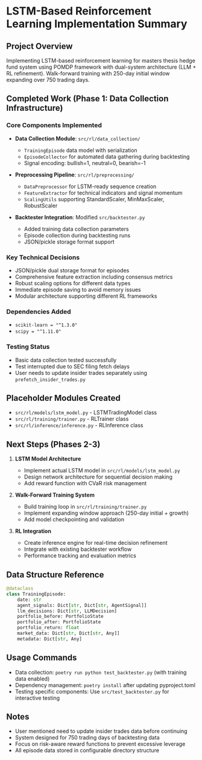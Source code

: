 # LSTM-Based Reinforcement Learning Implementation Summary

## Project Overview
Implementing LSTM-based reinforcement learning for masters thesis hedge fund system using POMDP framework with dual-system architecture (LLM + RL refinement). Walk-forward training with 250-day initial window expanding over 750 trading days.

## Completed Work (Phase 1: Data Collection Infrastructure)

### Core Components Implemented
- **Data Collection Module**: `src/rl/data_collection/`
  - `TrainingEpisode` data model with serialization
  - `EpisodeCollector` for automated data gathering during backtesting
  - Signal encoding: bullish=1, neutral=0, bearish=-1

- **Preprocessing Pipeline**: `src/rl/preprocessing/`
  - `DataPreprocessor` for LSTM-ready sequence creation
  - `FeatureExtractor` for technical indicators and signal momentum
  - `ScalingUtils` supporting StandardScaler, MinMaxScaler, RobustScaler

- **Backtester Integration**: Modified `src/backtester.py`
  - Added training data collection parameters
  - Episode collection during backtesting runs
  - JSON/pickle storage format support

### Key Technical Decisions
- JSON/pickle dual storage format for episodes
- Comprehensive feature extraction including consensus metrics
- Robust scaling options for different data types
- Immediate episode saving to avoid memory issues
- Modular architecture supporting different RL frameworks

### Dependencies Added
- `scikit-learn = "^1.3.0"`
- `scipy = "^1.11.0"`

### Testing Status
- Basic data collection tested successfully
- Test interrupted due to SEC filing fetch delays
- User needs to update insider trades separately using `prefetch_insider_trades.py`

## Placeholder Modules Created
- `src/rl/models/lstm_model.py` - LSTMTradingModel class
- `src/rl/training/trainer.py` - RLTrainer class  
- `src/rl/inference/inference.py` - RLInference class

## Next Steps (Phases 2-3)
1. **LSTM Model Architecture**
   - Implement actual LSTM model in `src/rl/models/lstm_model.py`
   - Design network architecture for sequential decision making
   - Add reward function with CVaR risk management

2. **Walk-Forward Training System**
   - Build training loop in `src/rl/training/trainer.py`
   - Implement expanding window approach (250-day initial + growth)
   - Add model checkpointing and validation

3. **RL Integration**
   - Create inference engine for real-time decision refinement
   - Integrate with existing backtester workflow
   - Performance tracking and evaluation metrics

## Data Structure Reference
```python
@dataclass
class TrainingEpisode:
    date: str
    agent_signals: Dict[str, Dict[str, AgentSignal]]
    llm_decisions: Dict[str, LLMDecision]
    portfolio_before: PortfolioState
    portfolio_after: PortfolioState
    portfolio_return: float
    market_data: Dict[str, Dict[str, Any]]
    metadata: Dict[str, Any]
```

## Usage Commands
- Data collection: `poetry run python test_backtester.py` (with training data enabled)
- Dependency management: `poetry install` after updating pyproject.toml
- Testing specific components: Use `src/test_backtester.py` for interactive testing

## Notes
- User mentioned need to update insider trades data before continuing
- System designed for 750 trading days of backtesting data
- Focus on risk-aware reward functions to prevent excessive leverage
- All episode data stored in configurable directory structure